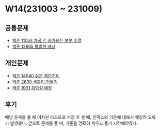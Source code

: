 # W14(231003 ~ 231009)

## 공통문제
- [백준 11053 가장 긴 증가하는 부분 수열](https://www.acmicpc.net/problem/11053)
- [백준 12865 평범한 배낭](https://www.acmicpc.net/problem/12865)

## 개인문제
- [백준 14940 쉬운 최단거리](https://www.acmicpc.net/problem/14940)
- [백준 2630 색종이 만들기](https://www.acmicpc.net/problem/2630)
- [백준 1931 회의실 배정](https://www.acmicpc.net/problem/1931)

## 후기
배낭 문제를 풀 때 이차원 리스트로 저장 후 셀 때, 인덱스와 기준에 대해서 헷갈려 오류가 발생했다.
앞으로 문제를 풀 때, 기준을 명확히 세우고 풀기 시작해야겠다.